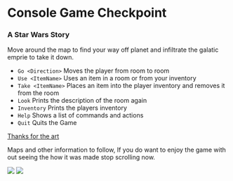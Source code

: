 # Console Game Checkpoint

### A Star Wars Story

Move around the map to find your way off planet and infiltrate the galatic emprie to take it down.

  - `Go <Direction>` Moves the player from room to room
  - `Use <ItemName>` Uses an item in a room or from your inventory
  - `Take <ItemName>` Places an item into the player inventory and removes it from the room
  - `Look` Prints the description of the room again
  - `Inventory` Prints the players inventory
  - `Help` Shows a list of commands and actions
  - `Quit` Quits the Game



<a href="https://asciiart.website/index.php?art=movies/star%20wars">Thanks for the art</a>

Maps and other information to follow, If you do want to enjoy the game with out seeing the how it was made stop scrolling now.

<img src="https://vignette.wikia.nocookie.net/starwars/images/c/cc/Star-wars-logo-new-tall.jpg/revision/latest/scale-to-width-down/340?cb=20190313021755" />











<img src="http://vignette2.wikia.nocookie.net/starwars/images/c/c5/Echo_Base_Layout_AoRSR.png/revision/latest?cb=20160618224920"/>
